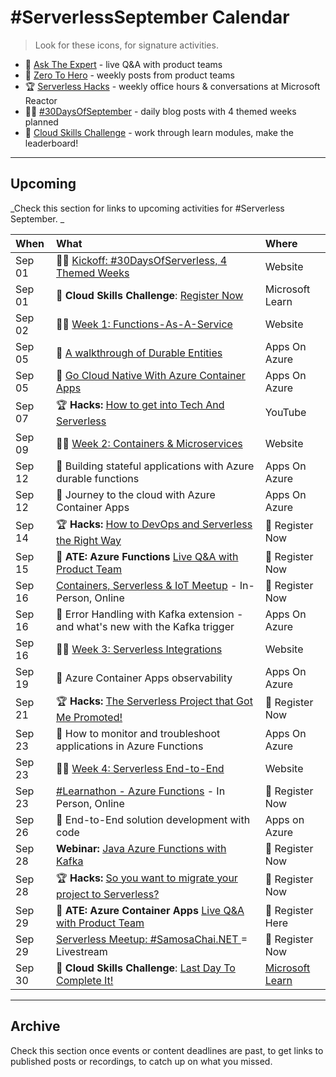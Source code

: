 # #ServerlessSeptember Calendar

> Look for these icons, for signature activities.

 * 🎤 [Ask The Expert](/serverless-september/AskTheExpert) - live Q&A with product teams
 * 🚀 [Zero To Hero](/serverless-september/ZeroToHero) - weekly posts from product teams
 * 🏆 [Serverless Hacks](/serverless-september/ServerlessHacks) - weekly office hours & conversations at Microsoft Reactor
 * ✍🏽 [#30DaysOfSeptember](/serverless-september/30DaysOfServerless) - daily blog posts with 4 themed weeks planned
 * 🎯 [Cloud Skills Challenge](/serverless-september/CloudSkills) - work through learn modules, make the leaderboard!

---

## Upcoming

_Check this section for links to upcoming activities for #Serverless September. _


| When | What | Where |
|:---|:---|:---|
| Sep 01 | ✍🏽 [Kickoff: #30DaysOfServerless, 4 Themed Weeks](/blog/01-kickoff) | Website |
| Sep 01 | 🎯 **Cloud Skills Challenge**: [Register Now](https://docs.microsoft.com/learn/challenges?id=b950cd7a-d456-46ab-81ba-3bd1ad86dc1c&WT.mc_id=javascript-74010-ninarasi)| Microsoft Learn |
| Sep 02 | ✍🏽 [Week 1:  Functions-As-A-Service](/serverless-september/30DaysOfServerless#azure-functions) |  Website   |
| Sep 05 |  🚀 [A walkthrough of Durable Entities](https://techcommunity.microsoft.com/t5/apps-on-azure-blog/a-walkthrough-of-durable-entities/ba-p/3616832?WT.mc_id=javascript-74010-ninarasi) | Apps On Azure |
| Sep 05 | 🚀 [Go Cloud Native With Azure Container Apps](https://techcommunity.microsoft.com/t5/apps-on-azure-blog/go-cloud-native-with-azure-container-apps/ba-p/3616407?WT.mc_id=javascript-74010-cxa) | Apps On Azure |
| Sep 07 | 🏆 **Hacks:** [How to get into Tech And Serverless ](https://www.youtube.com/watch?v=Srb9mQXLcXc?WT.mc_id=javascript-74010-ninarasi)| YouTube |
| Sep 09 | ✍🏽 [Week 2: Containers & Microservices](/serverless-september/30DaysOfServerless#azure-container-apps)  | Website |
| Sep 12  | 🚀 Building stateful applications with Azure durable functions  | Apps On Azure|
| Sep 12 | 🚀 Journey to the cloud with Azure Container Apps | Apps On Azure |
| Sep 14 | 🏆 **Hacks:** [How to DevOps and Serverless the Right Way](https://developer.microsoft.com/reactor/events/16958?WT.mc_id=javascript-74010-ninarasi) | 🌟 Register Now |
| Sep 15 | 🎤 **ATE: Azure Functions** [Live Q&A with Product Team](https://reactor.microsoft.com/reactor/events/17000/?WT.mc_id=javascript-74010-ninarasi) | 🌟 Register Now|
| Sep 16 | [Containers, Serverless & IoT Meetup](https://developer.microsoft.com/reactor/events/16727/) - In-Person, Online |🌟 Register Now |
| Sep 16 | 🚀 Error Handling with Kafka extension - and what's new with the Kafka trigger  | Apps On Azure |
| Sep 16 | ✍🏽 [Week 3: Serverless Integrations](/serverless-september/30DaysOfServerless#serverless-integrations) | Website  |
| Sep 19 | 🚀 Azure Container Apps observability | Apps On Azure |
| Sep 21 | 🏆 **Hacks:**  [The Serverless Project that Got Me Promoted!](https://developer.microsoft.com/reactor/events/16959?WT.mc_id=javascript-74010-ninarasi)  | 🌟 Register Now |
| Sep 23 | 🚀 How to monitor and troubleshoot applications in Azure Functions | Apps On Azure |
| Sep 23 | ✍🏽 [Week 4: Serverless End-to-End](/serverless-september/30DaysOfServerless#serverless-end-to-end) | Website   |
| Sep 23 | [#Learnathon - Azure Functions](https://www.meetup.com/microsoft-reactor-bengaluru/events/288155698/) - In Person, Online| 🌟 Register Now |
| Sep 26 | 🚀 End-to-End solution development with code | Apps on Azure |
| Sep 28 |  **Webinar:** [Java Azure Functions with Kafka](https://info.microsoft.com/ww-landing-build-serverless-apis-with-azure-functions-kafka-extension.html?WT.mc_id=javascript-74010-ninarasi) | 🌟 Register Now |
| Sep 28 | 🏆 **Hacks:**  [So you want to migrate your project to Serverless?](https://developer.microsoft.com/reactor/events/16960?WT.mc_id=javascript-74010-ninarasi)  | 🌟 Register Now |
| Sep 29 | 🎤 **ATE: Azure Container Apps** [Live Q&A with Product Team](https://reactor.microsoft.com/reactor/events/17000/?WT.mc_id=javascript-74010-ninarasi) | 🌟 Register Here|
| Sep 29 | [Serverless Meetup: #SamosaChai.NET ](https://developer.microsoft.com/reactor/events/17020/) = Livestream  |🌟 Register Now  |
| Sep 30 | 🎯 **Cloud Skills Challenge**: [Last Day To Complete It!](https://docs.microsoft.com/learn/challenges?id=b950cd7a-d456-46ab-81ba-3bd1ad86dc1c&WT.mc_id=javascript-74010-ninarasi)| [Microsoft Learn](https://docs.microsoft.com/users/leannturpin-6614/collections/kjqpsnzg4opdo2?WT.mc_id=javascript-74010-ninarasi) |

---

## Archive

Check this section once events or content deadlines are past, to get links to published posts or recordings, to catch up on what you missed.
